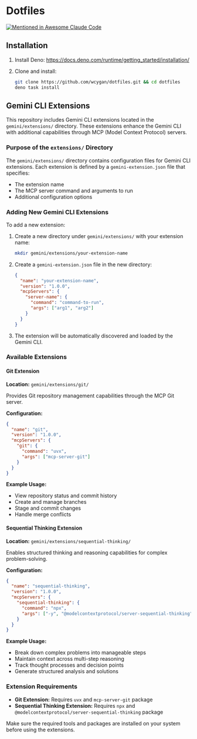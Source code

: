 # Dotfiles

[![Mentioned in Awesome Claude Code](https://awesome.re/mentioned-badge.svg)](https://github.com/hesreallyhim/awesome-claude-code)

## Installation

1. Install Deno: https://docs.deno.com/runtime/getting_started/installation/

2. Clone and install:
   ```bash
   git clone https://github.com/wcygan/dotfiles.git && cd dotfiles
   deno task install
   ```

## Gemini CLI Extensions

This repository includes Gemini CLI extensions located in the `gemini/extensions/` directory. These extensions enhance the Gemini CLI with additional capabilities through MCP (Model Context Protocol) servers.

### Purpose of the `extensions/` Directory

The `gemini/extensions/` directory contains configuration files for Gemini CLI extensions. Each extension is defined by a `gemini-extension.json` file that specifies:

- The extension name
- The MCP server command and arguments to run
- Additional configuration options

### Adding New Gemini CLI Extensions

To add a new extension:

1. Create a new directory under `gemini/extensions/` with your extension name:
   ```bash
   mkdir gemini/extensions/your-extension-name
   ```

2. Create a `gemini-extension.json` file in the new directory:
   ```json
   {
     "name": "your-extension-name",
     "version": "1.0.0",
     "mcpServers": {
       "server-name": {
         "command": "command-to-run",
         "args": ["arg1", "arg2"]
       }
     }
   }
   ```

3. The extension will be automatically discovered and loaded by the Gemini CLI.

### Available Extensions

#### Git Extension

**Location:** `gemini/extensions/git/`

Provides Git repository management capabilities through the MCP Git server.

**Configuration:**

```json
{
  "name": "git",
  "version": "1.0.0",
  "mcpServers": {
    "git": {
      "command": "uvx",
      "args": ["mcp-server-git"]
    }
  }
}
```

**Example Usage:**

- View repository status and commit history
- Create and manage branches
- Stage and commit changes
- Handle merge conflicts

#### Sequential Thinking Extension

**Location:** `gemini/extensions/sequential-thinking/`

Enables structured thinking and reasoning capabilities for complex problem-solving.

**Configuration:**

```json
{
  "name": "sequential-thinking",
  "version": "1.0.0",
  "mcpServers": {
    "sequential-thinking": {
      "command": "npx",
      "args": ["-y", "@modelcontextprotocol/server-sequential-thinking"]
    }
  }
}
```

**Example Usage:**

- Break down complex problems into manageable steps
- Maintain context across multi-step reasoning
- Track thought processes and decision points
- Generate structured analysis and solutions

### Extension Requirements

- **Git Extension:** Requires `uvx` and `mcp-server-git` package
- **Sequential Thinking Extension:** Requires `npx` and `@modelcontextprotocol/server-sequential-thinking` package

Make sure the required tools and packages are installed on your system before using the extensions.
